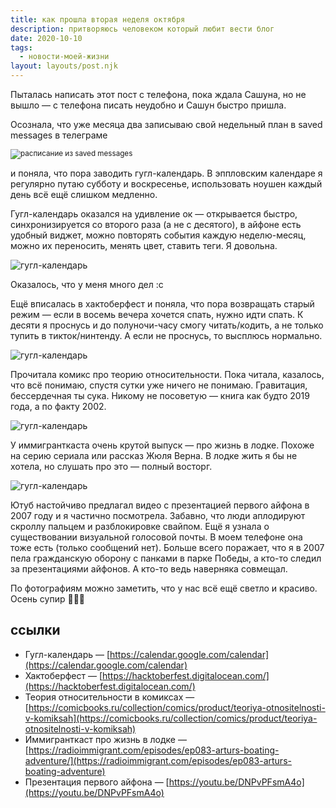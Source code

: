 ```yaml
---
title: как прошла вторая неделя октября
description: притворяюсь человеком который любит вести блог
date: 2020-10-10
tags:
  - новости-моей-жизни
layout: layouts/post.njk
---
```


Пыталась написать этот пост с телефона, пока ждала Сашуна, но не вышло — с телефона писать неудобно и Сашун быстро пришла.

Осознала, что уже месяца два записываю свой недельный план в saved messages в телеграме

<small>![расписание из saved messages](../../img/sm-schedule.png)</small>

и поняла, что пора заводить гугл-календарь. В эппловским календаре я регулярно путаю субботу и воскресенье, использовать ноушен каждый день всё ещё слишком медленно.

Гугл-календарь оказался на удивление ок — открывается быстро, синхронизируется со второго раза (а не с десятого), в айфоне есть удобный виджет, можно повторять события каждую неделю-месяц, можно их переносить, менять цвет, ставить теги. Я довольна.

![гугл-календарь](../../img/google-calendar.png)

Оказалось, что у меня много дел :с

Ещё вписалась в хактоберфест и поняла, что пора возвращать старый режим — если в восемь вечера хочется спать, нужно идти спать. К десяти я проснусь и до полуночи-часу смогу читать/кодить, а не только тупить в тикток/нинтенду. А если не проснусь, то высплюсь нормально. 

![гугл-календарь](../../img/101020-1.jpg)

Прочитала комикс про теорию относительности. Пока читала, казалось, что всё понимаю, спустя сутки уже ничего не понимаю. Гравитация, бессердечная ты сука. Никому не посоветую — книга как будто 2019 года, а по факту 2002.

![гугл-календарь](../../img/101020-2.jpg)

У иммигранткаста очень крутой выпуск — про жизнь в лодке. Похоже на серию сериала или рассказ Жюля Верна. В лодке жить я бы не хотела, но слушать про это — полный восторг.

![гугл-календарь](../../img/101020-3.jpg)

Ютуб настойчиво предлагал видео с презентацией первого айфона в 2007 году и я частично посмотрела. Забавно, что люди аплодируют скроллу пальцем и разблокировке свайпом. Ещё я узнала о существовании визуальной голосовой почты. В моем телефоне она тоже есть (только сообщений нет). Больше всего поражает, что я в 2007 пела гражданскую оборону с панками в парке Победы, а кто-то следил за презентациями айфонов. А кто-то ведь наверняка совмещал.

По фотографиям можно заметить, что у нас всё ещё светло и красиво. Осень супир 🍁🍁🍁

## ссылки

- Гугл-календарь — [https://calendar.google.com/calendar](https://calendar.google.com/calendar)
- Хактоберфест — [https://hacktoberfest.digitalocean.com/](https://hacktoberfest.digitalocean.com/)
- Теория относительности в комиксах — [https://comicbooks.ru/collection/comics/product/teoriya-otnositelnosti-v-komiksah](https://comicbooks.ru/collection/comics/product/teoriya-otnositelnosti-v-komiksah)
- Иммигранткаст про жизнь в лодке — [https://radioimmigrant.com/episodes/ep083-arturs-boating-adventure/](https://radioimmigrant.com/episodes/ep083-arturs-boating-adventure)
- Презентация первого айфона — [https://youtu.be/DNPvPFsmA4o](https://youtu.be/DNPvPFsmA4o)